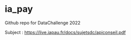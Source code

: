 # ia_pay
Github repo for DataChallenge 2022

Subject :
https://live.iapau.fr/docs/sujetsdc/apiconseil.pdf


